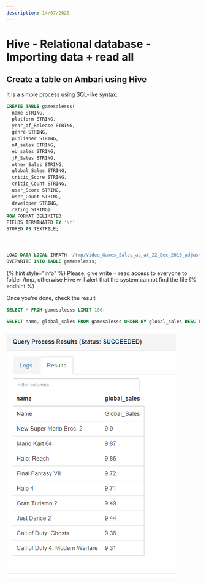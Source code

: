 ```yaml
---
description: 14/07/2020
---
```


# Hive - Relational database - Importing data + read all

## Create a table on Ambari using Hive

It is a simple process using SQL-like syntax:

```sql
CREATE TABLE gamesalesss(
  name STRING,
  platform STRING,
  year_of_Release STRING,
  genre STRING,
  publisher STRING,
  nA_sales STRING,
  eU_sales STRING,
  jP_Sales STRING,
  other_Sales STRING,
  global_Sales STRING,
  critic_Score STRING, 
  critic_Count STRING,
  user_Score STRING,
  user_Count STRING,
  developer STRING,
  rating STRING)
ROW FORMAT DELIMITED
FIELDS TERMINATED BY '\t'
STORED AS TEXTFILE;



LOAD DATA LOCAL INPATH '/tmp/Video_Games_Sales_as_at_22_Dec_2016_adjusted.tsv'
OVERWRITE INTO TABLE gamesalesss;

```

{% hint style="info" %}
Please, give write + read access to everyone to folder /tmp, otherwise Hive will alert that the system cannot find the file
{% endhint %}

Once you're done, check the result

```sql
SELECT * FROM gamesalesss LIMIT 100;

```

```sql
SELECT name, global_sales FROM gamesalesss ORDER BY global_sales DESC LIMIT 10;
```

![Top 9 Global Best-Selling Games](.gitbook/assets/hive.png)

